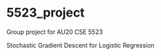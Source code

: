 # 5523_project
Group project for AU20 CSE 5523


Stochastic Gradient Descent for Logistic Regression
